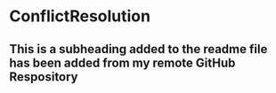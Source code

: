 # ConflictResolution
## This is a subheading added to the readme file has been added from my remote GitHub Respository
